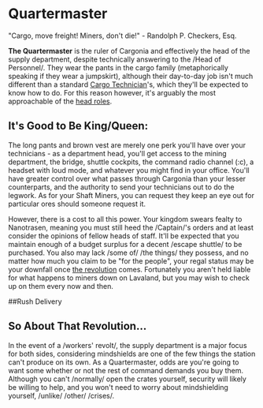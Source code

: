 Quartermaster
===

"Cargo, move freight! Miners, don't die!" - Randolph P. Checkers, Esq.

**The Quartermaster** is the ruler of Cargonia and effectively the head of the supply department, despite technically answering to the /Head of Personnel/. They wear the pants in the cargo family (metaphorically speaking if they wear a jumpskirt), although their day-to-day job isn't much different than a standard [Cargo Technician](/citadel-wiki/main/roles/cargo/cargo_technician)'s, which they'll be expected to know how to do. For this reason however, it's arguably the most approachable of the [head roles](/citadel-wiki/main/roles/command).

## It's Good to Be King/Queen:
The long pants and brown vest are merely one perk you'll have over your technicians - as a department head, you'll get access to the mining department, the bridge, shuttle cockpits, the command radio channel (:c), a headset with loud mode, and whatever you might find in your office. You'll have greater control over what passes through Cargonia than your lesser counterparts, and the authority to send your technicians out to do the legwork. As for your Shaft Miners, you can request they keep an eye out for particular ores should someone request it.

However, there is a cost to all this power. Your kingdom swears fealty to Nanotrasen, meaning you must still heed the /Captain/'s orders and at least consider the opinions of fellow heads of staff. It'll be expected that you maintain enough of a budget surplus for a decent /escape shuttle/ to be purchased. You also may lack /some of/ /the things/ they possess, and no matter how much you claim to be "for the people", your regal status may be your downfall once [the revolution](#so-about-that-revolution) comes. Fortunately you aren't held liable for what happens to miners down on Lavaland, but you may wish to check up on them every now and then.

##Rush Delivery

## So About That Revolution...
In the event of a /workers' revolt/, the supply department is a major focus for both sides, considering mindshields are one of the few things the station can't produce on its own. As a Quartermaster, odds are you're going to want some whether or not the rest of command demands you buy them. Although you can't /normally/ open the crates yourself, security will likely be willing to help, and you won't need to worry about mindshielding yourself, /unlike/ /other/ /crises/.
